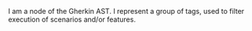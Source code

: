 I am a node of the Gherkin AST. I represent a group of tags, used to filter execution of scenarios and/or features.